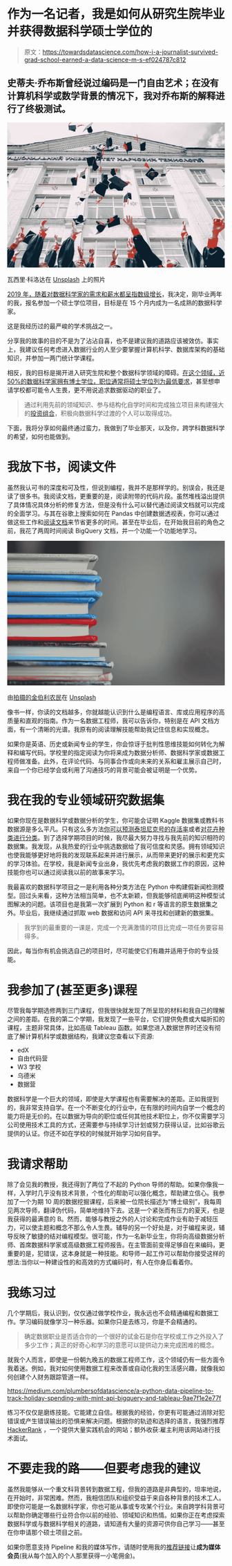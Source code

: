 # 作为一名记者，我是如何从研究生院毕业并获得数据科学硕士学位的

> 原文：<https://towardsdatascience.com/how-i-a-journalist-survived-grad-school-earned-a-data-science-m-s-ef024787c812>

## 史蒂夫·乔布斯曾经说过编码是一门自由艺术；在没有计算机科学或数学背景的情况下，我对乔布斯的解释进行了终极测试。

![](img/cc97806ef7b8f4ea011df797a3c588a3.png)

瓦西里·科洛达在 [Unsplash](https://unsplash.com/s/photos/college?utm_source=unsplash&utm_medium=referral&utm_content=creditCopyText) 上的照片

[2019 年，随着对数据科学家的需求和薪水都呈指数级增长](https://www.northeastern.edu/graduate/blog/data-science-careers-shaping-our-future/)，我决定，刚毕业两年的我，报名参加一个硕士学位项目，目标是在 15 个月内成为一名成熟的数据科学家。

这是我经历过的最严峻的学术挑战之一。

分享我的故事的目的不是为了沾沾自喜，也不是建议我的道路应该被效仿。事实上，我建议任何考虑进入数据行业的人至少要掌握计算机科学、数据库架构的基础知识，并参加一两门统计学课程。

相反，我的目标是揭开进入研究生院和整个数据科学领域的障碍。[在这个领域，近 50%的数据科学家拥有博士学位，职位通常将硕士学位列为最低要求](https://www.stitchdata.com/resources/the-state-of-data-science/)，甚至想申请学校都可能令人生畏，更不用说追求数据驱动的职业了。

> 通过利用先前的领域知识、参与结构化自学时间和完成独立项目来构建强大的[投资组合](https://github.com/Zachlq/Professional_Portfolio)，积极向数据科学过渡的个人可以取得成功。

下面，我将分享如何最终通过蛮力，我做到了毕业那天，以及你，跨学科数据科学的希望，如何也能做到。

# 我放下书，阅读文件

虽然我认可书的深度和可及性，但说到编程，我并不是那样学的。别误会，我还是读了很多书。我阅读文档，更重要的是，阅读附带的代码片段。虽然堆栈溢出提供了具体情况具体分析的修复方法，但是没有什么可以替代通过阅读文档就可以完成的全面学习。与其在谷歌上搜索如何在 Pandas 中创建数据透视表，你可以通过做这些工作和[阅读文档](https://pandas.pydata.org/docs/)来节省更多的时间。甚至在毕业后，在开始我目前的角色之前，我花了两周时间阅读 BigQuery 文档，并一个功能一个功能地学习。

![](img/2ae357736028dbbb9e1d79fde9bc2254.png)

由[拍摄的金伯利农民](https://unsplash.com/@kimberlyfarmer?utm_source=unsplash&utm_medium=referral&utm_content=creditCopyText)在 [Unsplash](https://unsplash.com/s/photos/graduate-school?utm_source=unsplash&utm_medium=referral&utm_content=creditCopyText)

像书一样，你读的文档越多，你就越能认识到什么是编程语言、库或应用程序的高质量和直观的指南。作为一名数据工程师，我可以告诉你，特别是在 API 文档方面，有一个清晰的光谱。我原有的阅读理解技能帮助我记住信息和实现概念。

如果你是英语、历史或新闻专业的学生，你会惊讶于批判性思维技能如何转化为解释和编写代码。学校里的指定阅读为你将来成为数据分析师、数据科学家或数据工程师做准备。此外，在评论代码、与同事合作或向未来的关系和雇主展示自己时，来自一个你已经学会或利用了沟通技巧的背景可能会被证明是一个优势。

# 我在我的专业领域研究数据集

如果你现在是数据科学或数据分析的学生，你可能会证明 Kaggle 数据集或教科书数据源是多么平凡。只有这么多方法[你可以预测泰坦尼克号的存活率](https://www.kaggle.com/nadintamer/titanic-survival-predictions-beginner)或者[对花卉种类进行分类](https://www.kaggle.com/sixteenpython/machine-learning-with-iris-dataset)。到了选择学期项目的时候，我尽最大努力寻找与我先前的知识相符的数据集。我发现，从我热爱的行业中挑选数据给了我可信度和灵感。拥有领域知识也使我能够更好地将我的发现联系起来并进行展示，从而带来更好的展示和更充实的学习体验。在学校，我是新闻专业出身，我优先考虑我的数据工作的原因，这种技能你也可以通过阅读我以前的故事来学习。

</humans-arent-natural-data-storytellers-but-you-can-be-fed221526356>  

我最喜欢的数据科学项目之一是利用各种分类方法在 Python 中构建假新闻检测模型。回过头来看，这种方法相当简单，也不太新颖，但我能够彻底阐明这种模型试图解决的问题。该项目也是我第一次扩展到 Python 和 r 等语言的原生数据集之外。毕业后，我继续通过抓取 web 数据和访问 API 来寻找和创建新的数据集。

> 我学到的最重要的一课是，完成一个充满激情的项目比完成一项任务要容易得多。

因此，每当你有机会挑选自己的项目时，尽可能使它们有趣并适用于你的专业技能。

# 我参加了(甚至更多)课程

尽管我每学期选修两到三门课程，但我很快就发现了所呈现的材料和我自己的理解之间的差距。在我的第二个学期，我发现了一些平台，它们提供免费或大幅折扣的课程，主题非常具体，比如高级 Tableau 函数。如果您进入数据世界时还没有彻底了解计算机科学或数据结构，我建议您查看以下资源:

*   edX
*   自由代码营
*   W3 学校
*   乌德米
*   数据营

数据科学是一个巨大的领域，即使是大学课程也有需要解决的差距。正如我提到的，我非常支持自学。在一个不断变化的行业中，在有限的时间内自学一个概念的能力将是无价的。在以数据为导向的职位或任何其他技术职位上，你不仅需要学习公司使用技术工具的方式，还需要参与持续学习计划或努力获得认证，比如谷歌云提供的认证。你还不如在学校的时候就开始学习如何自学。

# 我请求帮助

除了会见我的教授，我还得到了两位了不起的 Python 导师的帮助。如果你像我一样，入学时几乎没有技术背景，个性化的帮助可以强化概念，帮助建立信心。我参加了一个为期 10 周的数据挖掘课程，后来被一位院长描述为“博士级别”，我每周见两次导师，翻译伪代码，简单地维持下去。这是一个紧张而有压力的夏天，也是我获得的最满意的 B。然而，能够与教授之外的人讨论和完成作业有助于减轻压力，可以使主题和概念不那么令人生畏。辅导的另一个好处是，对于编程来说，辅导反映了敏捷的结对编程模型。很可能，作为一名新毕业生，你将向高级数据分析师、首席数据科学家或高级数据工程师报告。在主管面前变得足够自在来编码，更重要的是，犯错误，这本身就是一种技能。和导师一起工作可以帮助你接受这样的想法:当你以一种建设性的和高效的方式编码时，有人在你身后看着你。

# 我练习过

几个学期后，我认识到，仅仅通过做学校作业，我永远也不会精通编程和数据工作。学习编码就像学习一种乐器。如果你只是去练习，你是不会精通的。

> 确定数据职业是否适合你的一个很好的试金石是你在学校或工作之外投入了多少工作；真正的好奇心和学习的意愿可以提供动力来完成困难的概念。

就我个人而言，即使是一份朝九晚五的数据工程师工作，这个领域仍有一些方面令我着迷。例如，我对如何使用数据工程来改善或自动化我的生活感兴趣，就像我如何创建个人财务跟踪管道一样。

<https://medium.com/plumbersofdatascience/a-python-data-pipeline-to-track-holiday-spending-with-mint-api-bigquery-and-tableau-9ae7f1e2e77f>  

练习不仅仅是磨练技能。它能建立自信。根据我的经验，你更有可能通过消除对犯错误或产生错误输出的恐惧来解决问题。根据你的轨迹和选择的语言，我强烈推荐 [HackerRank](https://www.hackerrank.com/) ，一个提供大量实践机会的网站；额外收获:雇主利用该网站进行技术面试。

# 不要走我的路——但要考虑我的建议

虽然我能够从一个重文科背景转到数据工程，但我的道路是非典型的，坦率地说，在开始时，非常困难。然而，我相信团队和组织受益于来自各种背景的技术工人。即使你可能是一名数据科学家，你也可能从事或专攻某个行业。来自跨学科背景可以帮助你确定哪些行业符合你以前的经验、领域知识和热情。如果你正在考虑探索数据科学或与数据科学相关的道路，请知道有大量的资源可供你自己学习——甚至在你申请那个硕士项目之前。

如果你愿意支持 Pipeline 和我的媒体写作，请随时使用我的[推荐链接](https://zachl-quinn.medium.com/membership?source=about_page----------------------------------------)让**成为媒体会员**(我从每个加入的个人那里获得一小笔佣金)。